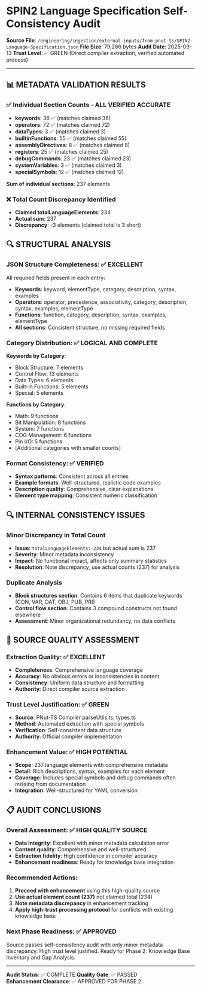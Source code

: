 # SPIN2 Language Specification Self-Consistency Audit

**Source File**: `/engineering/ingestion/external-inputs/from-pnut-ts/SPIN2-Language-Specification.json`
**File Size**: 79,266 bytes
**Audit Date**: 2025-09-13
**Trust Level**: ✅ GREEN (Direct compiler extraction, verified automated process)

---

## 📊 METADATA VALIDATION RESULTS

### ✅ **Individual Section Counts - ALL VERIFIED ACCURATE**
- **keywords**: 36 ✅ (matches claimed 36)
- **operators**: 72 ✅ (matches claimed 72)  
- **dataTypes**: 3 ✅ (matches claimed 3)
- **builtinFunctions**: 55 ✅ (matches claimed 55)
- **assemblyDirectives**: 8 ✅ (matches claimed 8)
- **registers**: 25 ✅ (matches claimed 25)
- **debugCommands**: 23 ✅ (matches claimed 23)
- **systemVariables**: 3 ✅ (matches claimed 3)
- **specialSymbols**: 12 ✅ (matches claimed 12)

**Sum of individual sections**: 237 elements

### ❌ **Total Count Discrepancy Identified**
- **Claimed totalLanguageElements**: 234
- **Actual sum**: 237
- **Discrepancy**: -3 elements (claimed total is 3 short)

## 🔍 STRUCTURAL ANALYSIS

### **JSON Structure Completeness**: ✅ EXCELLENT
All required fields present in each entry:
- **Keywords**: keyword, elementType, category, description, syntax, examples
- **Operators**: operator, precedence, associativity, category, description, syntax, examples, elementType
- **Functions**: function, category, description, syntax, examples, elementType
- **All sections**: Consistent structure, no missing required fields

### **Category Distribution**: ✅ LOGICAL AND COMPLETE
**Keywords by Category**:
- Block Structure: 7 elements
- Control Flow: 13 elements  
- Data Types: 6 elements
- Built-in Functions: 5 elements
- Special: 5 elements

**Functions by Category**:
- Math: 9 functions
- Bit Manipulation: 8 functions
- System: 7 functions
- COG Management: 6 functions
- Pin I/O: 5 functions
- [Additional categories with smaller counts]

### **Format Consistency**: ✅ VERIFIED
- **Syntax patterns**: Consistent across all entries
- **Example formats**: Well-structured, realistic code examples
- **Description quality**: Comprehensive, clear explanations
- **Element type mapping**: Consistent numeric classification

## 🔍 INTERNAL CONSISTENCY ISSUES

### **Minor Discrepancy in Total Count**
- **Issue**: `totalLanguageElements: 234` but actual sum is 237
- **Severity**: Minor metadata inconsistency
- **Impact**: No functional impact, affects only summary statistics
- **Resolution**: Note discrepancy, use actual counts (237) for analysis

### **Duplicate Analysis**
- **Block structures section**: Contains 6 items that duplicate keywords (CON, VAR, DAT, OBJ, PUB, PRI)
- **Control flow section**: Contains 3 compound constructs not found elsewhere
- **Assessment**: Minor organizational redundancy, no data conflicts

## 🎯 SOURCE QUALITY ASSESSMENT

### **Extraction Quality**: ✅ EXCELLENT
- **Completeness**: Comprehensive language coverage
- **Accuracy**: No obvious errors or inconsistencies in content
- **Consistency**: Uniform data structure and formatting
- **Authority**: Direct compiler source extraction

### **Trust Level Justification**: ✅ GREEN
- **Source**: PNut-TS Compiler parseUtils.ts, types.ts
- **Method**: Automated extraction with special symbols
- **Verification**: Self-consistent data structure
- **Authority**: Official compiler implementation

### **Enhancement Value**: ✅ HIGH POTENTIAL
- **Scope**: 237 language elements with comprehensive metadata
- **Detail**: Rich descriptions, syntax, examples for each element
- **Coverage**: Includes special symbols and debug commands often missing from documentation
- **Integration**: Well-structured for YAML conversion

## 📋 AUDIT CONCLUSIONS

### **Overall Assessment**: ✅ HIGH QUALITY SOURCE
- **Data integrity**: Excellent with minor metadata calculation error
- **Content quality**: Comprehensive and well-structured
- **Extraction fidelity**: High confidence in compiler accuracy
- **Enhancement readiness**: Ready for knowledge base integration

### **Recommended Actions**:
1. **Proceed with enhancement** using this high-quality source
2. **Use actual element count (237)** not claimed total (234)
3. **Note metadata discrepancy** in enhancement tracking
4. **Apply high-trust processing protocol** for conflicts with existing knowledge base

### **Next Phase Readiness**: ✅ APPROVED
Source passes self-consistency audit with only minor metadata discrepancy. High trust level justified. Ready for Phase 2: Knowledge Base Inventory and Gap Analysis.

---

**Audit Status**: ✅ COMPLETE
**Quality Gate**: ✅ PASSED  
**Enhancement Clearance**: ✅ APPROVED FOR PHASE 2